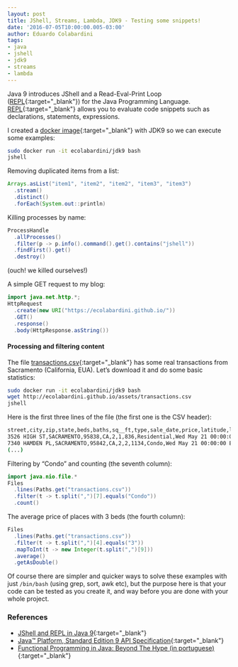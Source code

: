 ```yaml
---
layout: post
title: JShell, Streams, Lambda, JDK9 - Testing some snippets!
date: '2016-07-05T10:00:00.005-03:00'
author: Eduardo Colabardini
tags:
- java
- jshell
- jdk9
- streams
- lambda
---
```


Java 9 introduces JShell and a Read-Eval-Print Loop ([REPL](https://en.wikipedia.org/wiki/Read%E2%80%93eval%E2%80%93print_loop){:target="_blank"}) for the Java Programming Language. [REPL](https://en.wikipedia.org/wiki/Read%E2%80%93eval%E2%80%93print_loop){:target="_blank"} allows you to evaluate code snippets such as declarations, statements, expressions.

<!-- more -->

I created a [docker image](https://github.com/ecolabardini/docker-jshell){:target="_blank"} with JDK9 so we can execute some examples:

~~~ bash
sudo docker run -it ecolabardini/jdk9 bash
jshell
~~~

Removing duplicated items from a list:

~~~ java
Arrays.asList("item1", "item2", "item2", "item3", "item3")
  .stream()
  .distinct()
  .forEach(System.out::println)
~~~

Killing processes by name:

~~~ java
ProcessHandle
  .allProcesses()
  .filter(p -> p.info().command().get().contains("jshell"))
  .findFirst().get()
  .destroy()
~~~

(ouch! we killed ourselves!)

A simple GET request to my blog:

~~~ java
import java.net.http.*;
HttpRequest
  .create(new URI("https://ecolabardini.github.io/"))
  .GET()
  .response()
  .body(HttpResponse.asString())
~~~

#### Processing and filtering content

The file [transactions.csv](http://ecolabardini.github.io/assets/transactions.csv){:target="_blank"} has some real transactions from Sacramento (California, EUA). Let’s download it and do some basic statistics:

~~~ bash
sudo docker run -it ecolabardini/jdk9 bash
wget http://ecolabardini.github.io/assets/transactions.csv
jshell
~~~

Here is the first three lines of the file (the first one is the CSV header):

~~~ bash
street,city,zip,state,beds,baths,sq__ft,type,sale_date,price,latitude,longitude
3526 HIGH ST,SACRAMENTO,95838,CA,2,1,836,Residential,Wed May 21 00:00:00 EDT 2008,59222,38.631913,-121.434879
7340 HAMDEN PL,SACRAMENTO,95842,CA,2,2,1134,Condo,Wed May 21 00:00:00 EDT 2008,110700,38.700051,-121.351278
(...)
~~~

Filtering by “Condo” and counting (the seventh column):

~~~ java
import java.nio.file.*
Files
  .lines(Paths.get("transactions.csv"))
  .filter(t -> t.split(",")[7].equals("Condo"))
  .count()
~~~

The average price of places with 3 beds (the fourth column):

~~~ java
Files
  .lines(Paths.get("transactions.csv"))
  .filter(t -> t.split(",")[4].equals("3"))
  .mapToInt(t -> new Integer(t.split(",")[9]))
  .average()
  .getAsDouble()
~~~

Of course there are simpler and quicker ways to solve these examples with just ``/bin/bash`` (using grep, sort, awk etc), but the purpose here is that your code can be tested as you create it, and way before you are done with your whole project.

### References

* [JShell and REPL in Java 9](https://blogs.oracle.com/java/jshell-and-repl-in-java-9){:target="_blank"}
* [Java™ Platform, Standard Edition 9 API Specification](http://download.java.net/java/jdk9/docs/api/index.html){:target="_blank"}
* [Functional Programming in Java: Beyond The Hype (in portuguese)](https://www.infoq.com/br/presentations/codigo-funcional-em-java-superando-o-hype){:target="_blank"}
